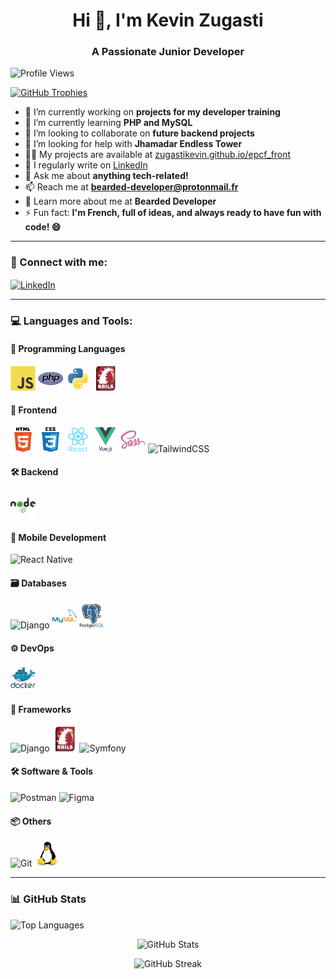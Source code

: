 <h1 align="center">Hi 👋, I'm Kevin Zugasti</h1>
<h3 align="center">A Passionate Junior Developer</h3>

<p align="left">
  <img src="https://komarev.com/ghpvc/?username=zugastikevin&label=Profile%20views&color=0e75b6&style=flat" alt="Profile Views" />
</p>

<p align="left">
  <a href="https://github.com/ryo-ma/github-profile-trophy">
    <img src="https://github-profile-trophy.vercel.app/?username=zugastikevin" alt="GitHub Trophies" />
  </a>
</p>

- 🔭 I’m currently working on **projects for my developer training**
- 🌱 I’m currently learning **PHP and MySQL**
- 👯 I’m looking to collaborate on **future backend projects**
- 🤝 I’m looking for help with **Jhamadar Endless Tower**
- 👨‍💻 My projects are available at [zugastikevin.github.io/epcf_front](https://zugastikevin.github.io/epcf_front/)
- 📝 I regularly write on [LinkedIn](https://www.linkedin.com/in/kevin-zugasti-760a9b203/)
- 💬 Ask me about **anything tech-related!**
- 📫 Reach me at **bearded-developer@protonmail.fr**
- 📄 Learn more about me at **Bearded Developer**
- ⚡ Fun fact: **I'm French, full of ideas, and always ready to have fun with code! 😄**

---

### 🔗 Connect with me:
<p align="left">
  <a href="https://linkedin.com/in/kevin-zugasti" target="_blank">
    <img align="center" src="https://raw.githubusercontent.com/rahuldkjain/github-profile-readme-generator/master/src/images/icons/Social/linked-in-alt.svg" alt="LinkedIn" height="30" width="40" />
  </a>
</p>

---

### 💻 Languages and Tools:

#### 🧠 Programming Languages
<p>
  <img src="https://raw.githubusercontent.com/devicons/devicon/master/icons/javascript/javascript-original.svg" alt="JavaScript" width="40" height="40"/>
  <img src="https://raw.githubusercontent.com/devicons/devicon/master/icons/php/php-original.svg" alt="PHP" width="40" height="40"/>
  <img src="https://raw.githubusercontent.com/devicons/devicon/master/icons/python/python-original.svg" alt="Python" width="40" height="40"/>
  <img src="https://raw.githubusercontent.com/devicons/devicon/master/icons/rails/rails-original-wordmark.svg" alt="Rails" width="40" height="40"/>
</p>

#### 🎨 Frontend
<p>
  <img src="https://raw.githubusercontent.com/devicons/devicon/master/icons/html5/html5-original-wordmark.svg" alt="HTML5" width="40" height="40"/>
  <img src="https://raw.githubusercontent.com/devicons/devicon/master/icons/css3/css3-original-wordmark.svg" alt="CSS3" width="40" height="40"/>
  <img src="https://raw.githubusercontent.com/devicons/devicon/master/icons/react/react-original-wordmark.svg" alt="React" width="40" height="40"/>
  <img src="https://raw.githubusercontent.com/devicons/devicon/master/icons/vuejs/vuejs-original-wordmark.svg" alt="Vue.js" width="40" height="40"/>
  <img src="https://raw.githubusercontent.com/devicons/devicon/master/icons/sass/sass-original.svg" alt="SASS" width="40" height="40"/>
  <img src="https://www.vectorlogo.zone/logos/tailwindcss/tailwindcss-icon.svg" alt="TailwindCSS" width="40" height="40"/>
</p>

#### 🛠 Backend
<p>
  <img src="https://raw.githubusercontent.com/devicons/devicon/master/icons/nodejs/nodejs-original-wordmark.svg" alt="Node.js" width="40" height="40"/>
</p>

#### 📱 Mobile Development
<p>
  <img src="https://reactnative.dev/img/header_logo.svg" alt="React Native" width="40" height="40"/>
</p>

#### 🗃 Databases
<p>
  <img src="https://cdn.worldvectorlogo.com/logos/django.svg" alt="Django" width="40" height="40"/>
  <img src="https://raw.githubusercontent.com/devicons/devicon/master/icons/mysql/mysql-original-wordmark.svg" alt="MySQL" width="40" height="40"/>
  <img src="https://raw.githubusercontent.com/devicons/devicon/master/icons/postgresql/postgresql-original-wordmark.svg" alt="PostgreSQL" width="40" height="40"/>
</p>

#### ⚙️ DevOps
<p>
  <img src="https://raw.githubusercontent.com/devicons/devicon/master/icons/docker/docker-original-wordmark.svg" alt="Docker" width="40" height="40"/>
</p>

#### 🔧 Frameworks
<p>
  <img src="https://cdn.worldvectorlogo.com/logos/django.svg" alt="Django" width="40" height="40"/>
  <img src="https://raw.githubusercontent.com/devicons/devicon/master/icons/rails/rails-original-wordmark.svg" alt="Rails" width="40" height="40"/>
  <img src="https://symfony.com/logos/symfony_black_03.svg" alt="Symfony" width="40" height="40"/>
</p>

#### 🛠 Software & Tools
<p>
  <img src="https://www.vectorlogo.zone/logos/getpostman/getpostman-icon.svg" alt="Postman" width="40" height="40"/>
  <img src="https://www.vectorlogo.zone/logos/figma/figma-icon.svg" alt="Figma" width="40" height="40"/>
</p>

#### 📦 Others
<p>
  <img src="https://www.vectorlogo.zone/logos/git-scm/git-scm-icon.svg" alt="Git" width="40" height="40"/>
  <img src="https://raw.githubusercontent.com/devicons/devicon/master/icons/linux/linux-original.svg" alt="Linux" width="40" height="40"/>
</p>

---

### 📊 GitHub Stats

<p align="left">
  <img src="https://github-readme-stats.vercel.app/api/top-langs?username=zugastikevin&show_icons=true&locale=en&layout=compact" alt="Top Languages" />
</p>

<p align="center">
  <img src="https://github-readme-stats.vercel.app/api?username=zugastikevin&show_icons=true&locale=en" alt="GitHub Stats" />
</p>

<p align="center">
  <img src="https://github-readme-streak-stats.herokuapp.com/?user=zugastikevin" alt="GitHub Streak" />
</p>
